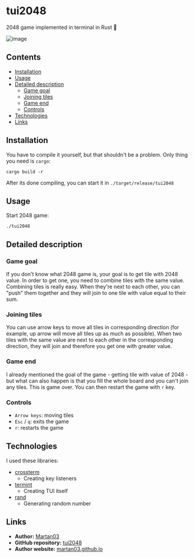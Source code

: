 # tui2048

2048 game implemented in terminal in Rust 🦀

![image](https://github.com/Martan03/tui2048/assets/46300167/94f0b49e-2dc6-4bcf-a054-ce9690dd60dc)

## Contents
- [Installation](#installation)
- [Usage](#usage)
- [Detailed description](#detailed-description)
    - [Game goal](#game-goal)
    - [Joining tiles](#joining-tiles)
    - [Game end](#game-end)
    - [Controls](#controls)
- [Technologies](#technologies)
- [Links](#links)

## Installation
You have to compile it yourself, but that shouldn't be a problem. Only thing
you need is `cargo`:
```
cargo build -r
```
After its done compiling, you can start it in `./target/release/tui2048`

## Usage
Start 2048 game:
```
./tui2048
```

## Detailed description

### Game goal

If you don't know what 2048 game is, your goal is to get tile with 2048 value.
In order to get one, you need to combine tiles with the same value. Combining
tiles is really easy. When they're next to each other, you can "push" them
together and they will join to one tile with value equal to their sum.

### Joining tiles

You can use arrow keys to move all tiles in corresponding direction (for
example, up arrow will move all tiles up as much as possible). When two tiles
with the same value are next to each other in the corresponding direction, they
will join and therefore you get one with greater value.

### Game end

I already mentioned the goal of the game - getting tile with value of 2048 -
but what can also happen is that you fill the whole board and you can't join
any tiles. This is game over. You can then restart the game with `r` key.

### Controls
- `Arrow keys`: moving tiles
- `Esc` / `q`: exits the game
- `r`: restarts the game

## Technologies
I used these libraries:
- [crossterm](https://crates.io/crates/crossterm)
  - Creating key listeners
- [termint](https://crates.io/crates/termint)
  - Creating TUI itself
- [rand](https://crates.io/crates/rand)
  - Generating random number

## Links

- **Author:** [Martan03](https://github.com/Martan03)
- **GitHub repository:** [tui2048](https://github.com/Martan03/tui2048)
- **Author website:** [martan03.github.io](https://martan03.github.io)

